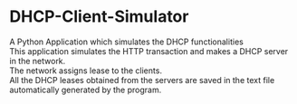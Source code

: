 # DHCP-Client-Simulator
A Python Application which simulates the DHCP functionalities<br/>
This application simulates the HTTP transaction and makes a DHCP server in the network.<br/> The network assigns lease to the clients.<br/>
All the DHCP leases obtained from the servers are saved in the text file automatically generated by the program.</br>

